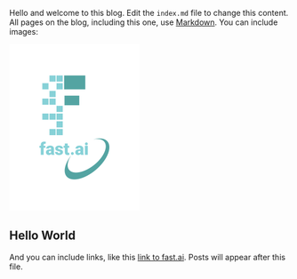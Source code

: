 Hello and welcome to this blog. Edit the `index.md` file to change this content. All pages on the blog, including this one, use [Markdown](https://guides.github.com/features/mastering-markdown/). You can include images:

![Image of fast.ai logo](images/logo.png)

## Hello World

And you can include links, like this [link to fast.ai](https://www.fast.ai). Posts will appear after this file. 
